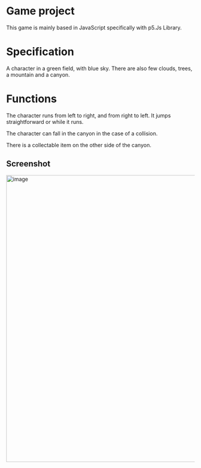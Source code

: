 <h1>Game project</h1>

This game is mainly based in JavaScript specifically with p5.Js Library.


<h1> Specification </h1>

A character in a green field, with blue sky. There are also few clouds, trees, a mountain and a canyon.

<h1> Functions </h1> 

The character runs from left to right, and from right to left. It jumps straightforward or while it runs. 

The character can fall in the canyon in the case of a collision.

There is a collectable item on the other side of the canyon. 

 
<h2>Screenshot</h2>
<img width="767" alt="image" src="https://github.com/Yrishe/2D-Game/assets/86082317/230331a6-1929-4779-9914-5abc0f43ea69">

